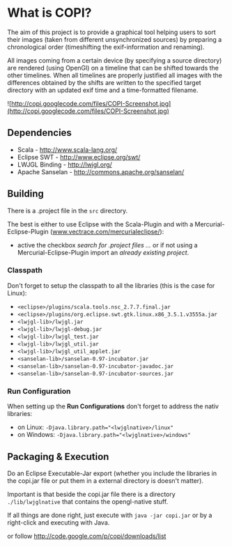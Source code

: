 # What is COPI? #
The aim of this project is to provide a graphical tool helping users to sort their images (taken from different unsynchronized sources) by preparing a chronological order (timeshifting the exif-information and renaming).

All images coming from a certain device (by specifying a source directory) are rendered (using OpenGl) on a timeline that can be shifted towards the other timelines. When all timelines are properly justified all images with the differences obtained by the shifts are written to the specified target directory with an updated exif time and a time-formatted filename.

![http://copi.googlecode.com/files/COPI-Screenshot.jpg](http://copi.googlecode.com/files/COPI-Screenshot.jpg)

## Dependencies ##
  * Scala - http://www.scala-lang.org/
  * Eclipse SWT - http://www.eclipse.org/swt/
  * LWJGL Binding - http://lwjgl.org/
  * Apache Sanselan - http://commons.apache.org/sanselan/

## Building ##
There is a .project file in the `src` directory.

The best is either to use Eclipse with the Scala-Plugin and with a Mercurial-Eclipse-Plugin (www.vectrace.com/mercurialeclipse/):
  * active the checkbox _search for .project files ..._
or if not using a Mercurial-Eclipse-Plugin import an _already existing project_.

### Classpath ###
Don't forget to setup the classpath to all the libraries (this is the case for Linux):
  * `<eclipse>/plugins/scala.tools.nsc_2.7.7.final.jar`
  * `<eclipse>/plugins/org.eclipse.swt.gtk.linux.x86_3.5.1.v3555a.jar`
  * `<lwjgl-lib>/lwjgl.jar`
  * `<lwjgl-lib>/lwjgl-debug.jar`
  * `<lwjgl-lib>/lwjgl_test.jar`
  * `<lwjgl-lib>/lwjgl_util.jar`
  * `<lwjgl-lib>/lwjgl_util_applet.jar`
  * `<sanselan-lib>/sanselan-0.97-incubator.jar`
  * `<sanselan-lib>/sanselan-0.97-incubator-javadoc.jar`
  * `<sanselan-lib>/sanselan-0.97-incubator-sources.jar`

### Run Configuration ###
When setting up the **Run Configurations** don't forget to address the nativ libraries:
  * on Linux: `-Djava.library.path="<lwjglnative>/linux"`
  * on Windows: `-Djava.library.path="<lwjglnative>/windows"`

## Packaging & Execution ##
Do an Eclipse Executable-Jar export (whether you include the libraries in the copi.jar file or put them in a external directory is doesn't matter).

Important is that beside the copi.jar file there is a directory `./lib/lwjglnative` that contains the opengl-native stuff.

If all things are done right, just execute with `java -jar copi.jar` or by a right-click and executing with Java.

or follow http://code.google.com/p/copi/downloads/list